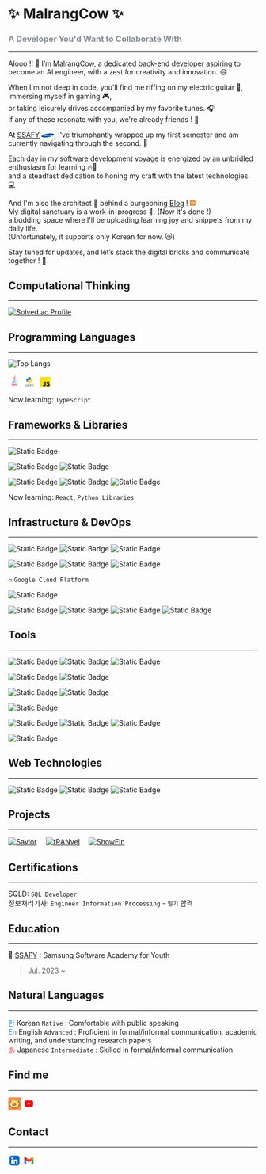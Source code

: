 # ✨ MalrangCow ✨  
### <span style="color: #868e96">A Developer You'd Want to Collaborate With</span>

---
Alooo !! 👋 I’m MalrangCow, a dedicated back-end developer aspiring to become an AI engineer, with a zest for creativity and innovation. 😄

When I'm not deep in code, you'll find me riffing on my electric guitar 🎸, immersing myself in gaming 🎮,  
or taking leisurely drives accompanied by my favorite tunes. 🎧  
If any of these resonate with you, we're already friends ! 👬

At [SSAFY] <img src="assets/Samsung.png" width="5%">, I've triumphantly wrapped up my first semester and am currently navigating through the second. 🏃

Each day in my software development voyage is energized by an unbridled enthusiasm for learning 🔥💪  
and a steadfast dedication to honing my craft with the latest technologies. 💻

And I'm also the architect 🔨 behind a burgeoning [Blog](https://malrangcow00.github.io) ! <a href="#find-me"><img src="assets/Blog.png" width="2.2%"></a>  
My digital sanctuary is ~~a work-in-progress 🚧,~~ (Now it's done !)  
a budding space where I'll be uploading learning joy and snippets from my daily life.  
(Unfortunately, it supports only Korean for now. 😿)  

Stay tuned for updates, and let’s stack the digital bricks and communicate together ! 🚀

[//]: # (I currently work at ~ as a ~. After ~ years in the “Software Engineering Development Program” - rotating from team to team to learn new technologies and meet other developers - I landed on the Authoring team, which develops our next-generation email campaign editor. I also run the “~” a group focused on improving and modernizing frontend technology for all our engineers.)

[//]: # (In 2014 I graduated from ~ with a B.S. in ~ Development. I studied ~, ~ ;mostly ~;, ~, ~, ~, and more. I also received a Minor in Music & Technology, a combination of music theory, history, culture, and audio engineering.)

[//]: # (Throughout university I was an active member of Computer Science House, a “Special Interest House” with a focus on, you guessed it, computers. I learned a ton while I was there, both through personal projects and just being in an atmosphere of learning and &#40;more importantly&#41; doing.)


## Computational Thinking

---
[![Solved.ac Profile](http://mazassumnida.wtf/api/v2/generate_badge?boj=malrangcow00)](https://solved.ac/malrangcow00/)

## Programming Languages

---
![Top Langs](https://sync-private-repositories.vercel.app/api/top-langs/?username=malrangcow00&layout=compact&theme=highcontrast&count_private=true)

<img src="assets/Java.png" width="5%"><img src="assets/Python.png" width="7%"> <img src="assets/JavaScript.png" width="4%">  

[//]: # (<img src="assets/Ruby.png" width="8%">)
Now learning: `TypeScript`

## Frameworks & Libraries

--- 
![Static Badge](https://img.shields.io/badge/Spring_Boot-ffffff.svg?&style=flat&logo=springboot&logoColor=6db33f)  

![Static Badge](https://img.shields.io/badge/Django-103e2e.svg?&style=flat&logo=django&logoColor=ffffff)
![Static Badge](https://img.shields.io/badge/FastAPI-ffffff.svg?&style=flat&logo=fastapi&logoColor=05988a)  

![Static Badge](https://img.shields.io/badge/Vue.js-ffffff.svg?&style=flat&logo=vue.js&logoColor=41b883)
![Static Badge](https://img.shields.io/badge/Vuetify-ffffff.svg?&style=flat&logo=vuetify&logoColor=1697f6)
![Static Badge](https://img.shields.io/badge/Bootstrap-ffffff.svg?&style=flat&logo=bootstrap&logoColor=7d12f8)  

[//]: # (![Static Badge]&#40;https://img.shields.io/badge/React-ffffff.svg?&style=flat&logo=react&logoColor=61dafb&#41;  )

Now learning: `React`, `Python Libraries`  

## Infrastructure & DevOps

---

![Static Badge](https://img.shields.io/badge/Oracle-ffffff.svg?&style=flat&logo=oracle&logoColor=ff0000)
![Static Badge](https://img.shields.io/badge/MySQL-ffffff.svg?&style=flat&logo=mysql&logoColor=00618a)
![Static Badge](https://img.shields.io/badge/SQLite-ffffff.svg?&style=flat&logo=sqlite&logoColor=0082c8)  

![Static Badge](https://img.shields.io/badge/DataGrip-ffffff.svg?&style=flat&logo=datagrip&logoColor=000000)
![Static Badge](https://img.shields.io/badge/MySQL-Workbench-ffffff.svg?&style=flat&logo=mysql&logoColor=ffffff&labelColor=25547a)
![Static Badge](https://img.shields.io/badge/DBeaver-ffffff.svg?&style=flat&logo=dbeaver&logoColor=45352f)  

<img src="assets/GCP.png" width="1.5%"> `Google Cloud Platform`  

![Static Badge](https://img.shields.io/badge/GitHub-Actions-1e88ff.svg?&style=flat&logo=githubactions&labelColor=ffffff&logoColor=1e88ff)  

![Static Badge](https://img.shields.io/badge/Git-ffffff.svg?&style=flat&logo=git&logoColor=f03c2e) 
![Static Badge](https://img.shields.io/badge/GitHub-000000.svg?&style=flat&logo=GITHUB&logoColor=ffffff) 
![Static Badge](https://img.shields.io/badge/GITLAB-ffffff.svg?&style=flat&logo=GITLAB&logoColor=fc6d26) 
![Static Badge](https://img.shields.io/badge/GitHub-Gist-ff9000.svg?&style=flat&logo=github&labelColor=ffffff&logoColor=ff9000)  

## Tools

---

![Static Badge](https://img.shields.io/badge/Swagger-ffffff.svg?&style=flat&logo=Swagger&logoColor=6d9a00)
![Static Badge](https://img.shields.io/badge/Postman-ffffff.svg?&style=flat&logo=Postman&logoColor=f26b3a)
![Static Badge](https://img.shields.io/badge/.http-ffffff.svg?&style=flat&logo=intellijidea&logoColor=000000)  

![Static Badge](https://img.shields.io/badge/JIRA-253858.svg?&style=flat&logo=JIRA&logoColor=2684ff)
![Static Badge](https://img.shields.io/badge/Gerrit-ffffff.svg?&style=flat&logo=GERRIT&logoColor=000080)  
 
![Static Badge](https://img.shields.io/badge/GitHub-Desktop-73278a.svg?&style=flat&logo=github&labelColor=ffffff&logoColor=73278a) 
![Static Badge](https://img.shields.io/badge/SourceTree-ffffff.svg?&style=flat&logo=sourcetree&logoColor=2684ff)  

![Static Badge](https://img.shields.io/badge/Figma-ffffff.svg?&style=flat&logo=figma&logoColor=b659ff)  

![Static Badge](https://img.shields.io/badge/Mermaid-ff376f.svg?&style=flat&logo=mermaid&logoColor=ffffff) 
![Static Badge](https://img.shields.io/badge/Obsidian-000000.svg?&style=flat&logo=obsidian&logoColor=846eda) 
![Static Badge](https://img.shields.io/badge/NOTION-ffffff.svg?&style=flat&logo=NOTION&logoColor=000000)   

![Static Badge](https://img.shields.io/badge/MATTERMOST-2c4478.svg?&style=flat&logo=MATTERMOST&logoColor=ffffff)

## Web Technologies

---

![Static Badge](https://img.shields.io/badge/HTML-ffffff.svg?&style=flat&logo=html5&logoColor=e44f26)
![Static Badge](https://img.shields.io/badge/CSS-ffffff.svg?&style=flat&logo=css3&logoColor=1572b6)
![Static Badge](https://img.shields.io/badge/Sass-ffffff.svg?&style=flat&logo=sass&logoColor=cf649a)  



## Projects

---

[![Savior](https://sync-private-repositories.vercel.app/api/pin/?username=malrangcow00&repo=Savior&theme=highcontrast)](https://github.com/malrangcow00/savior)　
[![tRANvel](https://sync-private-repositories.vercel.app/api/pin/?username=malrangcow00&repo=tRANvel&theme=highcontrast)](https://github.com/malrangcow00/tRANvel)　
[![ShowFin](https://sync-private-repositories.vercel.app/api/pin/?username=malrangcow00&repo=ShowFin&theme=highcontrast)](https://github.com/malrangcow00/ShowFin)  

## Certifications

---
SQLD: `SQL Developer`  
정보처리기사: `Engineer Information Processing` - `필기` 합격

## Education

---
🌆 [SSAFY] : Samsung Software Academy for Youth
> Jul. 2023 ~

[//]: # (### Experience)

[//]: # ()
[//]: # (---)


## Natural Languages

---

<span style="color: #228be6">한</span> Korean `Native` : Comfortable with public speaking   
<span style="color: #4c6ef5">En</span> English `Advanced` : Proficient in formal/informal communication, academic writing, and understanding research papers  
<span style="color: #fa5252">あ</span> Japanese `Intermediate` : Skilled in formal/informal communication  

## Find me

---
[//]: # (Github에서는 보안상의 이유로 HTML 내 "target="_blank"를 포함하는 등의 일부 속성을 무시한다.)
<a href="https://malrangcow00.github.io"><img src="assets/Blog.png" width="5%"></a> <a href="https://youtube.com/@MalrangCow"><img src="assets/YouTube.png" width="5%"></a>  

## Contact

---
<a href="https://linkedin.com/in/malrangcow"><img src="assets/LinkedIn.png" width="5%"></a> <a href="mailto:malrangcow00@gmail.com"><img src="assets/Gmail.png" width="5%"></a>  


[//]: # (리액트 추가)
[//]: # (Infra 기술 스택 추가)

[//]: # (- 🔭 I’m currently working on ...)
[//]: # (- 🌱 I’m currently learning ...)
[//]: # (- 💬 Ask me about ...)

[//]: # (labelColor 로고 쪽 배경)
[//]: # (logoColor 로고색)
[//]: # (뱃지명 뒤 - 전체 배경 / dash 사용 시 - 오른쪽 배경)
[//]: # (color 오른쪽 배경)

[SSAFY]: https://ssafy.com
